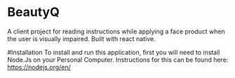 # BeautyQ
A client project for reading instructions while applying a face product when the user is visually impaired. Built with react native.

#Installation
To install and run this application, first you will need to install Node.Js on your Personal Computer. Instructions for this can be found here: https://nodejs.org/en/

